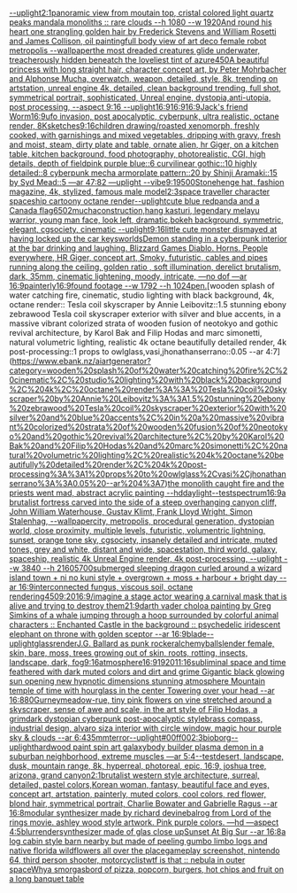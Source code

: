 [--uplight](https://www.ebank.nz/aiartgenerator?category=--uplight)[2:1](https://www.ebank.nz/aiartgenerator?category=2%3A1)[panoramic view from moutain top, cristal colored light quartz peaks mandala monoliths :: rare clouds --h 1080 --w 1920](https://www.ebank.nz/aiartgenerator?category=panoramic%20view%20from%20moutain%20top%2C%20cristal%20colored%20light%20quartz%20peaks%20mandala%20monoliths%20%3A%3A%20rare%20clouds%20--h%201080%20--w%201920)[And round his heart one strangling golden hair by Frederick Stevens and William Rosetti and James Collison, oil painting](https://www.ebank.nz/aiartgenerator?category=And%20round%20his%20heart%20one%20strangling%20golden%20hair%20by%20Frederick%20Stevens%20and%20William%20Rosetti%20and%20James%20Collison%2C%20oil%20painting)[full body view of art deco female robot metropolis --wallpaper](https://www.ebank.nz/aiartgenerator?category=full%20body%20view%20of%20art%20deco%20female%20robot%20metropolis%20--wallpaper)[the most dreaded creatures glide underwater, treacherously hidden beneatch the loveliest tint of azure](https://www.ebank.nz/aiartgenerator?category=the%20most%20dreaded%20creatures%20glide%20underwater%2C%20treacherously%20hidden%20beneatch%20the%20loveliest%20tint%20of%20azure)[450](https://www.ebank.nz/aiartgenerator?category=450)[A beautiful princess with long straight hair, character concept art, by Peter Mohrbacher and Alphonse Mucha, overwatch, weapon, detailed, style, 8k, trending on artstation, unreal engine 4k, detailed, clean background trending, full shot, symmetrical portrait, sophisticated, Unreal engine, dystopia,anti-utopia, post processing, --aspect 9:16 --uplight](https://www.ebank.nz/aiartgenerator?category=A%20beautiful%20princess%20with%20long%20straight%20hair%2C%20character%20concept%20art%2C%20by%20Peter%20Mohrbacher%20and%20Alphonse%20Mucha%2C%20overwatch%2C%20weapon%2C%20detailed%2C%20style%2C%208k%2C%20trending%20on%20artstation%2C%20unreal%20engine%204k%2C%20detailed%2C%20clean%20background%20trending%2C%20full%20shot%2C%20symmetrical%20portrait%2C%20sophisticated%2C%20Unreal%20engine%2C%20dystopia%2Canti-utopia%2C%20post%20processing%2C%20--aspect%209%3A16%20--uplight)[16:9](https://www.ebank.nz/aiartgenerator?category=16%3A9)[16:9](https://www.ebank.nz/aiartgenerator?category=16%3A9)[16:9](https://www.ebank.nz/aiartgenerator?category=16%3A9)[Jack's friend Worm](https://www.ebank.nz/aiartgenerator?category=Jack%27s%20friend%20Worm)[16:9](https://www.ebank.nz/aiartgenerator?category=16%3A9)[ufo invasion, post apocalyptic, cyberpunk, ultra realistic, octane render, 8K](https://www.ebank.nz/aiartgenerator?category=ufo%20invasion%2C%20post%20apocalyptic%2C%20cyberpunk%2C%20ultra%20realistic%2C%20octane%20render%2C%208K)[sketches](https://www.ebank.nz/aiartgenerator?category=sketches)[9:16](https://www.ebank.nz/aiartgenerator?category=9%3A16)[children drawing](https://www.ebank.nz/aiartgenerator?category=children%20drawing)[/roasted  xenomorph, freshly cooked, with garnishings and mixed vegetables, dripping with gravy, fresh and moist, steam, dirty plate and table, ornate alien, hr Giger, on a kitchen table, kitchen background, food photography,  photorealistic, CGI, high details, depth of field](https://www.ebank.nz/aiartgenerator?category=/roasted%20%20xenomorph%2C%20freshly%20cooked%2C%20with%20garnishings%20and%20mixed%20vegetables%2C%20dripping%20with%20gravy%2C%20fresh%20and%20moist%2C%20steam%2C%20dirty%20plate%20and%20table%2C%20ornate%20alien%2C%20hr%20Giger%2C%20on%20a%20kitchen%20table%2C%20kitchen%20background%2C%20food%20photography%2C%20%20photorealistic%2C%20CGI%2C%20high%20details%2C%20depth%20of%20field)[pink purple blue::6 curvilinear gothic::10 highly detailed::8 cyberpunk mecha armorplate pattern::20 by Shinji Aramaki::15 by Syd Mead::5 —ar 47:82 —uplight --vibe](https://www.ebank.nz/aiartgenerator?category=pink%20purple%20blue%3A%3A6%20curvilinear%20gothic%3A%3A10%20highly%20detailed%3A%3A8%20cyberpunk%20mecha%20armorplate%20pattern%3A%3A20%20by%20Shinji%20Aramaki%3A%3A15%20by%20Syd%20Mead%3A%3A5%20%E2%80%94ar%2047%3A82%20%E2%80%94uplight%20--vibe)[9:19](https://www.ebank.nz/aiartgenerator?category=9%3A19)[500](https://www.ebank.nz/aiartgenerator?category=500)[Stonehenge hat, fashion magazine, 4k, stylized, famous male model](https://www.ebank.nz/aiartgenerator?category=Stonehenge%20hat%2C%20fashion%20magazine%2C%204k%2C%20stylized%2C%20famous%20male%20model)[2:3](https://www.ebank.nz/aiartgenerator?category=2%3A3)[space traveller character spaceship cartoony octane render](https://www.ebank.nz/aiartgenerator?category=space%20traveller%20character%20spaceship%20cartoony%20octane%20render)[--uplight](https://www.ebank.nz/aiartgenerator?category=--uplight)[cute blue redpanda and a Canada flag](https://www.ebank.nz/aiartgenerator?category=cute%20blue%20redpanda%20and%20a%20Canada%20flag)[6502](https://www.ebank.nz/aiartgenerator?category=6502)[mucha](https://www.ebank.nz/aiartgenerator?category=mucha)[construction,](https://www.ebank.nz/aiartgenerator?category=construction%2C)[hang kasturi, legendary melayu warrior, young man face, look left, dramatic,bokeh background, symmetric, elegant, cgsociety, cinematic --uplight](https://www.ebank.nz/aiartgenerator?category=hang%20kasturi%2C%20legendary%20melayu%20warrior%2C%20young%20man%20face%2C%20look%20left%2C%20dramatic%2Cbokeh%20background%2C%20symmetric%2C%20elegant%2C%20cgsociety%2C%20cinematic%20--uplight)[9:16](https://www.ebank.nz/aiartgenerator?category=9%3A16)[little cute monster dismayed at having locked up the car keys](https://www.ebank.nz/aiartgenerator?category=little%20cute%20monster%20dismayed%20at%20having%20locked%20up%20the%20car%20keys)[worlds](https://www.ebank.nz/aiartgenerator?category=worlds)[Demon standing in a cyberpunk interior at the bar drinking and laughing. Blizzard Games Diablo. Horns. People everywhere, HR Giger, concept art, Smoky, futuristic, cables and pipes running along the ceiling, golden ratio , soft illumination, derelict brutalism, dark, 35mm, cinematic lightening, moody, intricate, —no dof —ar 16:9](https://www.ebank.nz/aiartgenerator?category=Demon%20standing%20in%20a%20cyberpunk%20interior%20at%20the%20bar%20drinking%20and%20laughing.%20Blizzard%20Games%20Diablo.%20Horns.%20People%20everywhere%2C%20HR%20Giger%2C%20concept%20art%2C%20Smoky%2C%20futuristic%2C%20cables%20and%20pipes%20running%20along%20the%20ceiling%2C%20golden%20ratio%20%2C%20soft%20illumination%2C%20derelict%20brutalism%2C%20dark%2C%2035mm%2C%20cinematic%20lightening%2C%20moody%2C%20intricate%2C%20%E2%80%94no%20dof%20%E2%80%94ar%2016%3A9)[painterly](https://www.ebank.nz/aiartgenerator?category=painterly)[16:9](https://www.ebank.nz/aiartgenerator?category=16%3A9)[found footage --w 1792 --h 1024](https://www.ebank.nz/aiartgenerator?category=found%20footage%20--w%201792%20--h%201024)[pen.](https://www.ebank.nz/aiartgenerator?category=pen.)[wooden splash of water catching fire, cinematic, studio lighting with black background, 4k, octane render:: Tesla coil skyscraper by Annie Leibovitz::1.5 stunning ebony zebrawood Tesla coil skyscraper exterior with silver and blue accents, in a massive vibrant colorized strata of wooden fusion of neotokyo and gothic revival architecture, by Karol Bak and Filip Hodas and marc simonetti, natural volumetric lighting, realistic 4k octane beautifully detailed render, 4k post-processing::1 props to owlglass,vasi,jhonathanserrano::0.05 --ar 4:7](https://www.ebank.nz/aiartgenerator?category=wooden%20splash%20of%20water%20catching%20fire%2C%20cinematic%2C%20studio%20lighting%20with%20black%20background%2C%204k%2C%20octane%20render%3A%3A%20Tesla%20coil%20skyscraper%20by%20Annie%20Leibovitz%3A%3A1.5%20stunning%20ebony%20zebrawood%20Tesla%20coil%20skyscraper%20exterior%20with%20silver%20and%20blue%20accents%2C%20in%20a%20massive%20vibrant%20colorized%20strata%20of%20wooden%20fusion%20of%20neotokyo%20and%20gothic%20revival%20architecture%2C%20by%20Karol%20Bak%20and%20Filip%20Hodas%20and%20marc%20simonetti%2C%20natural%20volumetric%20lighting%2C%20realistic%204k%20octane%20beautifully%20detailed%20render%2C%204k%20post-processing%3A%3A1%20props%20to%20owlglass%2Cvasi%2Cjhonathanserrano%3A%3A0.05%20--ar%204%3A7)[the monolith caught fire and the priests went mad, abstract acrylic painting --hd](https://www.ebank.nz/aiartgenerator?category=the%20monolith%20caught%20fire%20and%20the%20priests%20went%20mad%2C%20abstract%20acrylic%20painting%20--hd)[daylight](https://www.ebank.nz/aiartgenerator?category=daylight)[--test](https://www.ebank.nz/aiartgenerator?category=--test)[spectrum](https://www.ebank.nz/aiartgenerator?category=spectrum)[16:9](https://www.ebank.nz/aiartgenerator?category=16%3A9)[a brutalist fortress carved into the side of a steep overhanging canyon cliff, John William Waterhouse, Gustav Klimt, Frank Lloyd Wright, Simon Stalenhag, --wallpaper](https://www.ebank.nz/aiartgenerator?category=a%20brutalist%20fortress%20carved%20into%20the%20side%20of%20a%20steep%20overhanging%20canyon%20cliff%2C%20John%20William%20Waterhouse%2C%20Gustav%20Klimt%2C%20Frank%20Lloyd%20Wright%2C%20Simon%20Stalenhag%2C%20--wallpaper)[city, metropolis, procedural generation, dystopian world, close proximity, multiple levels, futuristic, volumentric lightning, sunset, orange tone sky, cgsociety, insanely detailed and intricate, muted tones, grey and white, distant and wide, spacestation, third world, galaxy, spaceship, realistic 4k Unreal Engine render, 4k post-processing, --uplight --w 3840 --h 2160](https://www.ebank.nz/aiartgenerator?category=city%2C%20metropolis%2C%20procedural%20generation%2C%20dystopian%20world%2C%20close%20proximity%2C%20multiple%20levels%2C%20futuristic%2C%20volumentric%20lightning%2C%20sunset%2C%20orange%20tone%20sky%2C%20cgsociety%2C%20insanely%20detailed%20and%20intricate%2C%20muted%20tones%2C%20grey%20and%20white%2C%20distant%20and%20wide%2C%20spacestation%2C%20third%20world%2C%20galaxy%2C%20spaceship%2C%20realistic%204k%20Unreal%20Engine%20render%2C%204k%20post-processing%2C%20--uplight%20--w%203840%20--h%202160)[](https://www.ebank.nz/aiartgenerator?category=)[5700](https://www.ebank.nz/aiartgenerator?category=5700)[submerged sleeping dragon curled around a wizard island town + ni no kuni style + overgrown + moss + harbour + bright day --ar 16:9](https://www.ebank.nz/aiartgenerator?category=submerged%20sleeping%20dragon%20curled%20around%20a%20wizard%20island%20town%20%2B%20ni%20no%20kuni%20style%20%2B%20overgrown%20%2B%20moss%20%2B%20harbour%20%2B%20bright%20day%20--ar%2016%3A9)[interconnected fungus, viscous soil, octane rendering](https://www.ebank.nz/aiartgenerator?category=interconnected%20fungus%2C%20viscous%20soil%2C%20octane%20rendering)[450](https://www.ebank.nz/aiartgenerator?category=450)[9:20](https://www.ebank.nz/aiartgenerator?category=9%3A20)[16:9](https://www.ebank.nz/aiartgenerator?category=16%3A9)[/imagine a stage actor wearing a carnival mask that is alive and trying to destroy them](https://www.ebank.nz/aiartgenerator?category=/imagine%20a%20stage%20actor%20wearing%20a%20carnival%20mask%20that%20is%20alive%20and%20trying%20to%20destroy%20them)[21:9](https://www.ebank.nz/aiartgenerator?category=21%3A9)[darth vader cholo](https://www.ebank.nz/aiartgenerator?category=darth%20vader%20cholo)[a painting by Greg Simkins of a whale jumping through a hoop surrounded by colorful animal characters :: Enchanted Castle in the background :: psychedelic iridescent elephant on throne with golden sceptor --ar 16:9](https://www.ebank.nz/aiartgenerator?category=a%20painting%20by%20Greg%20Simkins%20of%20a%20whale%20jumping%20through%20a%20hoop%20surrounded%20by%20colorful%20animal%20characters%20%3A%3A%20Enchanted%20Castle%20in%20the%20background%20%3A%3A%20psychedelic%20iridescent%20elephant%20on%20throne%20with%20golden%20sceptor%20--ar%2016%3A9)[blade](https://www.ebank.nz/aiartgenerator?category=blade)[--uplight](https://www.ebank.nz/aiartgenerator?category=--uplight)[glass](https://www.ebank.nz/aiartgenerator?category=glass)[render](https://www.ebank.nz/aiartgenerator?category=render)[J.G. Ballard as punk rocker](https://www.ebank.nz/aiartgenerator?category=J.G.%20Ballard%20as%20punk%20rocker)[alchemy](https://www.ebank.nz/aiartgenerator?category=alchemy)[ball](https://www.ebank.nz/aiartgenerator?category=ball)[slender female, skin, bare, moss, trees growing out of skin, roots, rotting, insects, landscape, dark, fog](https://www.ebank.nz/aiartgenerator?category=slender%20female%2C%20skin%2C%20bare%2C%20moss%2C%20trees%20growing%20out%20of%20skin%2C%20roots%2C%20rotting%2C%20insects%2C%20landscape%2C%20dark%2C%20fog)[9:16](https://www.ebank.nz/aiartgenerator?category=9%3A16)[atmosphere](https://www.ebank.nz/aiartgenerator?category=atmosphere)[16:9](https://www.ebank.nz/aiartgenerator?category=16%3A9)[1920](https://www.ebank.nz/aiartgenerator?category=1920)[11:16](https://www.ebank.nz/aiartgenerator?category=11%3A16)[subliminal space and time feathered with dark muted colors and dirt and grime Gigantic black glowing sun opening new hypnotic dimensions stunning atmosphere Mountain temple of time with hourglass in the center Towering over your head --ar 16:8](https://www.ebank.nz/aiartgenerator?category=subliminal%20space%20and%20time%20feathered%20with%20dark%20muted%20colors%20and%20dirt%20and%20grime%20Gigantic%20black%20glowing%20sun%20opening%20new%20hypnotic%20dimensions%20stunning%20atmosphere%20Mountain%20temple%20of%20time%20with%20hourglass%20in%20the%20center%20Towering%20over%20your%20head%20--ar%2016%3A8)[80](https://www.ebank.nz/aiartgenerator?category=80)[Gurney](https://www.ebank.nz/aiartgenerator?category=Gurney)[meadow-rue, tiny pink flowers on vine stretched around a skyscraper, sense of awe and scale, in the art style of Filip Hodas, a grimdark dystopian cyberpunk post-apocalyptic style](https://www.ebank.nz/aiartgenerator?category=meadow-rue%2C%20tiny%20pink%20flowers%20on%20vine%20stretched%20around%20a%20skyscraper%2C%20sense%20of%20awe%20and%20scale%2C%20in%20the%20art%20style%20of%20Filip%20Hodas%2C%20a%20grimdark%20dystopian%20cyberpunk%20post-apocalyptic%20style)[brass compass, industrial design, alvaro siza interior with circle window, magic hour purple sky & clouds --ar 6:4](https://www.ebank.nz/aiartgenerator?category=brass%20compass%2C%20industrial%20design%2C%20alvaro%20siza%20interior%20with%20circle%20window%2C%20magic%20hour%20purple%20sky%20%26%20clouds%20--ar%206%3A4)[35mm](https://www.ebank.nz/aiartgenerator?category=35mm)[terror](https://www.ebank.nz/aiartgenerator?category=terror)[--uplight](https://www.ebank.nz/aiartgenerator?category=--uplight)[#00ff00](https://www.ebank.nz/aiartgenerator?category=%2300ff00)[2:3](https://www.ebank.nz/aiartgenerator?category=2%3A3)[bioborg](https://www.ebank.nz/aiartgenerator?category=bioborg)[--uplight](https://www.ebank.nz/aiartgenerator?category=--uplight)[hardwood paint spin art galaxy](https://www.ebank.nz/aiartgenerator?category=hardwood%20paint%20spin%20art%20galaxy)[body builder plasma demon in a suburban neighborhood, extreme muscles —ar 5:4](https://www.ebank.nz/aiartgenerator?category=body%20builder%20plasma%20demon%20in%20a%20suburban%20neighborhood%2C%20extreme%20muscles%20%E2%80%94ar%205%3A4)[--test](https://www.ebank.nz/aiartgenerator?category=--test)[desert, landscape, dusk, mountain range, 8k, hyperreal, photoreal, epic, 16:9, joshua tree, arizona, grand canyon](https://www.ebank.nz/aiartgenerator?category=desert%2C%20landscape%2C%20dusk%2C%20mountain%20range%2C%208k%2C%20hyperreal%2C%20photoreal%2C%20epic%2C%2016%3A9%2C%20joshua%20tree%2C%20arizona%2C%20grand%20canyon)[2:1](https://www.ebank.nz/aiartgenerator?category=2%3A1)[brutalist western style architecture, surreal, detailed, pastel colors,](https://www.ebank.nz/aiartgenerator?category=brutalist%20western%20style%20architecture%2C%20surreal%2C%20detailed%2C%20pastel%20colors%2C)[Korean woman, fantasy, beautiful face and eyes, concept art, artstation, painterly, muted colors, cool colors, red flower, blond hair, symmetrical portrait, Charlie Bowater and Gabrielle Ragus --ar 16:8](https://www.ebank.nz/aiartgenerator?category=Korean%20woman%2C%20fantasy%2C%20beautiful%20face%20and%20eyes%2C%20concept%20art%2C%20artstation%2C%20painterly%2C%20muted%20colors%2C%20cool%20colors%2C%20red%20flower%2C%20blond%20hair%2C%20symmetrical%20portrait%2C%20Charlie%20Bowater%20and%20Gabrielle%20Ragus%20--ar%2016%3A8)[modular synthesizer made by richard devine](https://www.ebank.nz/aiartgenerator?category=modular%20synthesizer%20made%20by%20richard%20devine)[balrog from Lord of the rings movie. ashley wood style artwork. Pink purple colors. —hd —aspect 4:5](https://www.ebank.nz/aiartgenerator?category=balrog%20from%20Lord%20of%20the%20rings%20movie.%20ashley%20wood%20style%20artwork.%20Pink%20purple%20colors.%20%E2%80%94hd%20%E2%80%94aspect%204%3A5)[blur](https://www.ebank.nz/aiartgenerator?category=blur)[render](https://www.ebank.nz/aiartgenerator?category=render)[synthesizer made of glas close up](https://www.ebank.nz/aiartgenerator?category=synthesizer%20made%20of%20glas%20close%20up)[Sunset At Big Sur --ar 16:8](https://www.ebank.nz/aiartgenerator?category=Sunset%20At%20Big%20Sur%20--ar%2016%3A8)[a log cabin style barn nearby but made of peeling gumbo limbo logs and native florida wildflowers all over the place](https://www.ebank.nz/aiartgenerator?category=a%20log%20cabin%20style%20barn%20nearby%20but%20made%20of%20peeling%20gumbo%20limbo%20logs%20and%20native%20florida%20wildflowers%20all%20over%20the%20place)[gameplay screenshot, nintendo 64, third person shooter, motorcyclist](https://www.ebank.nz/aiartgenerator?category=gameplay%20screenshot%2C%20nintendo%2064%2C%20third%20person%20shooter%2C%20motorcyclist)[wtf is that :: nebula in outer space](https://www.ebank.nz/aiartgenerator?category=wtf%20is%20that%20%3A%3A%20nebula%20in%20outer%20space)[Why](https://www.ebank.nz/aiartgenerator?category=Why)[a smorgasbord of pizza, popcorn, burgers, hot chips and fruit on a long banquet table](https://www.ebank.nz/aiartgenerator?category=a%20smorgasbord%20of%20pizza%2C%20popcorn%2C%20burgers%2C%20hot%20chips%20and%20fruit%20on%20a%20long%20banquet%20table)